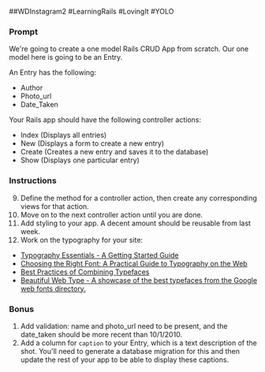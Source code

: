 ##WDInstagram2 #LearningRails #LovingIt #YOLO

### Prompt
We're going to create a one model Rails CRUD App from scratch. Our one model here is going to be an Entry.

An Entry has the following:

* Author
* Photo_url
* Date_Taken

Your Rails app should have the following controller actions:

* Index (Displays all entries)
* New (Displays a form to create a new entry)
* Create (Creates a new entry and saves it to the database)
* Show (Displays one particular entry)

### Instructions

<!-- 
  FIRST - Work in your folder for today.

  1. Create a new rails app called wdinstagram2_app `rails new wdinstagram2_app -d postgresql`
  2. Configure your database.yml file (your username, and add localhost as a host)
  3. Create a database for your app using psql
  4. Create a migration file that will help you create your entries table
  5. Run rake db:migrate to actually create that table
  6. Create your entry model 
  7. Create routes for your app using resources (make sure there are only routes for the actions that we need!)
  8. Create a controller with the required controller actions (listed above)
  -->
9. Define the method for a controller action, then create any corresponding views for that action.
10. Move on to the next controller action until you are done.
11. Add styling to your app. A decent amount should be reusable from last week.
12. Work on the typography for your site:
   * [Typography Essentials - A Getting Started Guide](http://freelancefolder.com/typography-essentials-a-getting-started-guide/)
   * [Choosing the Right Font: A Practical Guide to Typography on the Web](http://webdesign.tutsplus.com/articles/choosing-the-right-font-a-practical-guide-to-typography-on-the-web/)
   * [Best Practices of Combining Typefaces](http://www.smashingmagazine.com/2010/11/04/best-practices-of-combining-typefaces/)
   * [Beautiful Web Type - A showcase of the best typefaces from the Google web fonts directory.](http://hellohappy.org/beautiful-web-type/)

### Bonus

1. Add validation: name and photo_url need to be present, and the date_taken should be more recent than 10/1/2010.
2. Add a column for `caption` to your Entry, which is a text description of the shot. You'll need to generate a database migration for this and then update the rest of your app to be able to display these captions.
